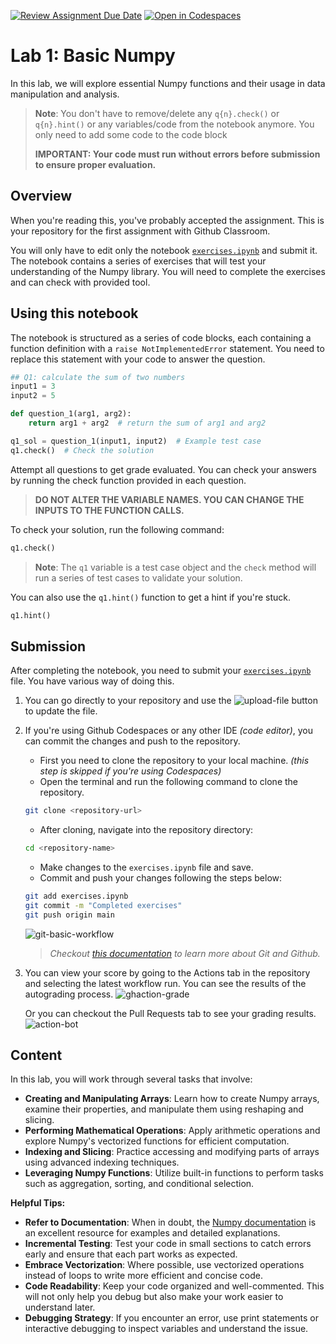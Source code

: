 [![Review Assignment Due Date](https://classroom.github.com/assets/deadline-readme-button-22041afd0340ce965d47ae6ef1cefeee28c7c493a6346c4f15d667ab976d596c.svg)](https://classroom.github.com/a/G2ew6l2g)
[![Open in Codespaces](https://classroom.github.com/assets/launch-codespace-2972f46106e565e64193e422d61a12cf1da4916b45550586e14ef0a7c637dd04.svg)](https://classroom.github.com/open-in-codespaces?assignment_repo_id=19001002)
# Lab 1: Basic Numpy

In this lab, we will explore essential Numpy functions and their usage in data manipulation and analysis.

> **Note**: You don't have to remove/delete any `q{n}.check()` or `q{n}.hint()` or any variables/code from the notebook anymore. You only need to add some code to the code block
>
>
> **IMPORTANT: Your code must run without errors before submission to ensure proper evaluation.**

## Overview

When you're reading this, you've probably accepted the assignment. This is your repository for the first assignment with Github Classroom.

You will only have to edit only the notebook [`exercises.ipynb`](exercises.ipynb) and submit it. The notebook contains a series of exercises that will test your understanding of the Numpy library. You will need to complete the exercises and can check with provided tool.

## Using this notebook

The notebook is structured as a series of code blocks, each containing a function definition with a `raise NotImplementedError` statement. You need to replace this statement with your code to answer the question.

```python
## Q1: calculate the sum of two numbers
input1 = 3
input2 = 5

def question_1(arg1, arg2):
    return arg1 + arg2  # return the sum of arg1 and arg2

q1_sol = question_1(input1, input2)  # Example test case
q1.check()  # Check the solution
```

Attempt all questions to get grade evaluated. You can check your answers by running the check function provided in each question.

> **DO NOT ALTER THE VARIABLE NAMES. YOU CAN CHANGE THE INPUTS TO THE FUNCTION CALLS.**

To check your solution, run the following command:

```python
q1.check()
```

> **Note**: The `q1` variable is a test case object and the `check` method will run a series of test cases to validate your solution.

You can also use the `q1.hint()` function to get a hint if you're stuck.

```python
q1.hint()
```

## Submission

After completing the notebook, you need to submit your [`exercises.ipynb`](exercises.ipynb) file. You have various way of doing this.

1. You can go directly to your repository and use the ![upload-file](https://github.com/user-attachments/assets/17bb42af-20f2-40de-9e64-0e64295d1d31) button to update the file.
2. If you're using Github Codespaces or any other IDE *(code editor)*, you can commit the changes and push to the repository.
    - First you need to clone the repository to your local machine. *(this step is skipped if you're using Codespaces)*
    - Open the terminal and run the following command to clone the repository.

    ```bash
    git clone <repository-url>
    ```

    - After cloning, navigate into the repository directory:

    ```bash
    cd <repository-name>
    ```

    - Make changes to the `exercises.ipynb` file and save.
    - Commit and push your changes following the steps below:

    ```bash
    git add exercises.ipynb
    git commit -m "Completed exercises"
    git push origin main
    ```

    ![git-basic-workflow](./assets/git-basic-workflow.png)

    > *Checkout [this documentation](https://docs.github.com/en/get-started/start-your-journey/git-and-github-learning-resources) to learn more about Git and Github.*

3. You can view your score by going to the Actions tab in the repository and selecting the latest workflow run. You can see the results of the autograding process.
    ![ghaction-grade](assets/autograding-github-action.png)

    Or you can checkout the Pull Requests tab to see your grading results.
    ![action-bot](assets/github-action-bot.png)

## Content

In this lab, you will work through several tasks that involve:

- **Creating and Manipulating Arrays**: Learn how to create Numpy arrays, examine their properties, and manipulate them using reshaping and slicing.
- **Performing Mathematical Operations**: Apply arithmetic operations and explore Numpy's vectorized functions for efficient computation.
- **Indexing and Slicing**: Practice accessing and modifying parts of arrays using advanced indexing techniques.
- **Leveraging Numpy Functions**: Utilize built-in functions to perform tasks such as aggregation, sorting, and conditional selection.

**Helpful Tips:**

- **Refer to Documentation**: When in doubt, the [Numpy documentation](https://numpy.org/doc/stable/) is an excellent resource for examples and detailed explanations.
- **Incremental Testing**: Test your code in small sections to catch errors early and ensure that each part works as expected.
- **Embrace Vectorization**: Where possible, use vectorized operations instead of loops to write more efficient and concise code.
- **Code Readability**: Keep your code organized and well-commented. This will not only help you debug but also make your work easier to understand later.
- **Debugging Strategy**: If you encounter an error, use print statements or interactive debugging to inspect variables and understand the issue.
